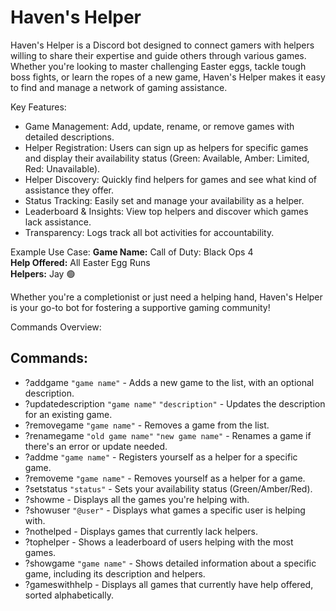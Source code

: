 # Haven's Helper 
Haven's Helper is a Discord bot designed to connect gamers with helpers willing to share their expertise and guide others through various games. Whether you're looking to master challenging Easter eggs, tackle tough boss fights, or learn the ropes of a new game, Haven's Helper makes it easy to find and manage a network of gaming assistance.

Key Features:
- Game Management: Add, update, rename, or remove games with detailed descriptions.
- Helper Registration: Users can sign up as helpers for specific games and display their availability status (Green: Available, Amber: Limited, Red: Unavailable).
- Helper Discovery: Quickly find helpers for games and see what kind of assistance they offer.
- Status Tracking: Easily set and manage your availability as a helper.
- Leaderboard & Insights: View top helpers and discover which games lack assistance.
- Transparency: Logs track all bot activities for accountability.

Example Use Case:
**Game Name:** Call of Duty: Black Ops 4  
**Help Offered:** All Easter Egg Runs  
**Helpers:** Jay 🟢

Whether you're a completionist or just need a helping hand, Haven's Helper is your go-to bot for fostering a supportive gaming community!

Commands Overview:
## Commands:
- ?addgame `"game name"` - Adds a new game to the list, with an optional description.
- ?updatedescription `"game name"` `"description"` - Updates the description for an existing game.
- ?removegame `"game name"` - Removes a game from the list.
- ?renamegame `"old game name"` `"new game name"` - Renames a game if there's an error or update needed.
- ?addme `"game name"` - Registers yourself as a helper for a specific game.
- ?removeme `"game name"` - Removes yourself as a helper for a game.
- ?setstatus `"status"` - Sets your availability status (Green/Amber/Red).
- ?showme - Displays all the games you're helping with.
- ?showuser `"@user"` - Displays what games a specific user is helping with.
- ?nothelped - Displays games that currently lack helpers.
- ?tophelper - Shows a leaderboard of users helping with the most games.
- ?showgame `"game name"` - Shows detailed information about a specific game, including its description and helpers.
- ?gameswithhelp - Displays all games that currently have help offered, sorted alphabetically.

